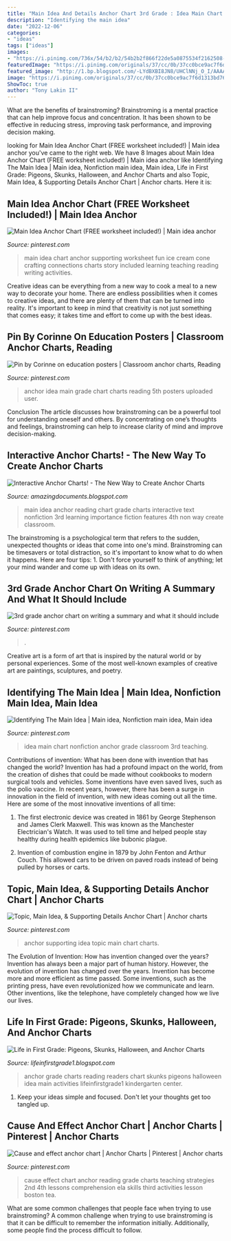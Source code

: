```yaml
---
title: "Main Idea And Details Anchor Chart 3rd Grade : Idea Main Chart Nonfiction Anchor Grade Classroom 3rd Teaching"
description: "Identifying the main idea"
date: "2022-12-06"
categories:
- "ideas"
tags: ["ideas"]
images:
- "https://i.pinimg.com/736x/54/b2/b2/54b2b2f866f22de5a0875534f2162508--reading-response-reading-skills.jpg"
featuredImage: "https://i.pinimg.com/originals/37/cc/0b/37cc0bce9ac7f6d1313bd76417b832f7.jpg"
featured_image: "http://1.bp.blogspot.com/-LYdBXBI8JN8/UHClNNj_O_I/AAAAAAAAAfI/iLC8WJrUKuA/s1600/IMG_3078.jpg"
image: "https://i.pinimg.com/originals/37/cc/0b/37cc0bce9ac7f6d1313bd76417b832f7.jpg"
ShowToc: true
author: "Tony Lakin II"
---
```



What are the benefits of brainstroming?
Brainstroming is a mental practice that can help improve focus and concentration. It has been shown to be effective in reducing stress, improving task performance, and improving decision making.

	

		
looking for Main Idea Anchor Chart (FREE worksheet included!) | Main idea anchor you've came to the right web. We have 8 Images about Main Idea Anchor Chart (FREE worksheet included!) | Main idea anchor like Identifying The Main Idea | Main idea, Nonfiction main idea, Main idea, Life in First Grade: Pigeons, Skunks, Halloween, and Anchor Charts and also Topic, Main Idea, &amp; Supporting Details Anchor Chart | Anchor charts. Here it is:
		
    
## Main Idea Anchor Chart (FREE Worksheet Included!) | Main Idea Anchor

<img loading=lazy src="https://i.pinimg.com/originals/37/cc/0b/37cc0bce9ac7f6d1313bd76417b832f7.jpg" onerror="this.onerror=null;this.src='https://tse4.mm.bing.net/th?id=OIP.H86KGXeL03o02f3rGMXBZAHaJ4&amp;pid=15.1';" alt="Main Idea Anchor Chart (FREE worksheet included!) | Main idea anchor">

_Source: pinterest.com_

>main idea chart anchor supporting worksheet fun ice cream cone crafting connections charts story included learning teaching reading writing activities. 

	

Creative ideas can be everything from a new way to cook a meal to a new way to decorate your home. There are endless possibilities when it comes to creative ideas, and there are plenty of them that can be turned into reality. It's important to keep in mind that creativity is not just something that comes easy; it takes time and effort to come up with the best ideas.

    
## Pin By Corinne On Education Posters | Classroom Anchor Charts, Reading

<img loading=lazy src="https://i.pinimg.com/736x/54/b2/b2/54b2b2f866f22de5a0875534f2162508--reading-response-reading-skills.jpg" onerror="this.onerror=null;this.src='https://tse4.mm.bing.net/th?id=OIP.HJhOZlILAX9SBs3ALm2sWgHaJ3&amp;pid=15.1';" alt="Pin by Corinne on education posters | Classroom anchor charts, Reading">

_Source: pinterest.com_

>anchor idea main grade chart charts reading 5th posters uploaded user. 

	

Conclusion
The article discusses how brainstroming can be a powerful tool for understanding oneself and others. By concentrating on one’s thoughts and feelings, brainstroming can help to increase clarity of mind and improve decision-making.

    
## Interactive Anchor Charts! - The New Way To Create Anchor Charts

<img loading=lazy src="http://1.bp.blogspot.com/-wXMoA6ZLJ6U/UW4bZmqx_9I/AAAAAAAAAMY/ndX_PDRu1RQ/s1600/mainidea.png" onerror="this.onerror=null;this.src='https://tse1.mm.bing.net/th?id=OIP.LaQZi8J4qF8BlGd59BFaSQHaGH&amp;pid=15.1';" alt="Interactive Anchor Charts! - The New Way to Create Anchor Charts">

_Source: amazingdocuments.blogspot.com_

>main idea anchor reading chart grade charts interactive text nonfiction 3rd learning importance fiction features 4th non way create classroom. 

	

The brainstroming is a psychological term that refers to the sudden, unexpected thoughts or ideas that come into one's mind. Brainstroming can be timesavers or total distraction, so it's important to know what to do when it happens. Here are four tips: 1. Don't force yourself to think of anything; let your mind wander and come up with ideas on its own. 
    
## 3rd Grade Anchor Chart On Writing A Summary And What It Should Include

<img loading=lazy src="https://i.pinimg.com/originals/1b/ab/8e/1bab8ece7714a14cbbd371eb7fa68cde.jpg" onerror="this.onerror=null;this.src='https://tse3.mm.bing.net/th?id=OIP.9iwE4DpogBi3UEVK1UNzjQHaJ4&amp;pid=15.1';" alt="3rd grade anchor chart on writing a summary and what it should include">

_Source: pinterest.com_

>. 

	

Creative art is a form of art that is inspired by the natural world or by personal experiences. Some of the most well-known examples of creative art are paintings, sculptures, and poetry.

    
## Identifying The Main Idea | Main Idea, Nonfiction Main Idea, Main Idea

<img loading=lazy src="https://i.pinimg.com/originals/a4/7b/06/a47b065a82a601ce20b1fdcaf35b6b1c.jpg" onerror="this.onerror=null;this.src='https://tse2.mm.bing.net/th?id=OIP.4Gv33HXbs1A5ME9mNyPXHQHaJ4&amp;pid=15.1';" alt="Identifying The Main Idea | Main idea, Nonfiction main idea, Main idea">

_Source: pinterest.com_

>idea main chart nonfiction anchor grade classroom 3rd teaching. 

	

Contributions of invention: What has been done with invention that has changed the world?
Invention has had a profound impact on the world, from the creation of dishes that could be made without cookbooks to modern surgical tools and vehicles. Some inventions have even saved lives, such as the polio vaccine. In recent years, however, there has been a surge in innovation in the field of invention, with new ideas coming out all the time. Here are some of the most innovative inventions of all time:
1) The first electronic device was created in 1861 by George Stephenson and James Clerk Maxwell. This was known as the Manchester Electrician's Watch. It was used to tell time and helped people stay healthy during health epidemics like bubonic plague.

2) Invention of combustion engine in 1879 by John Fenton and Arthur Couch. This allowed cars to be driven on paved roads instead of being pulled by horses or carts.

    
## Topic, Main Idea, &amp; Supporting Details Anchor Chart | Anchor Charts

<img loading=lazy src="https://i.pinimg.com/736x/54/b7/c7/54b7c783c8afe621ecdce14d1a208241.jpg" onerror="this.onerror=null;this.src='https://tse1.mm.bing.net/th?id=OIP.cTgxYW4qWOlnN16KUypNZwHaO0&amp;pid=15.1';" alt="Topic, Main Idea, &amp; Supporting Details Anchor Chart | Anchor charts">

_Source: pinterest.com_

>anchor supporting idea topic main chart charts. 

	

The Evolution of Invention: How has invention changed over the years?
Invention has always been a major part of human history. However, the evolution of invention has changed over the years. Invention has become more and more efficient as time passed. Some inventions, such as the printing press, have even revolutionized how we communicate and learn. Other inventions, like the telephone, have completely changed how we live our lives.

    
## Life In First Grade: Pigeons, Skunks, Halloween, And Anchor Charts

<img loading=lazy src="http://1.bp.blogspot.com/-LYdBXBI8JN8/UHClNNj_O_I/AAAAAAAAAfI/iLC8WJrUKuA/s1600/IMG_3078.jpg" onerror="this.onerror=null;this.src='https://tse2.mm.bing.net/th?id=OIP.4y84sfIgGBKeo9AEfeBo9gHaJ6&amp;pid=15.1';" alt="Life in First Grade: Pigeons, Skunks, Halloween, and Anchor Charts">

_Source: lifeinfirstgrade1.blogspot.com_

>anchor grade charts reading readers chart skunks pigeons halloween idea main activities lifeinfirstgrade1 kindergarten center. 

	

1. Keep your ideas simple and focused. Don't let your thoughts get too tangled up.

    
## Cause And Effect Anchor Chart | Anchor Charts | Pinterest | Anchor Charts

<img loading=lazy src="https://s-media-cache-ak0.pinimg.com/736x/dc/bf/78/dcbf783eee050aed1461a68673282035--cause-and-effect-third-grade-cause-and-effect-anchor-chart.jpg" onerror="this.onerror=null;this.src='https://tse2.mm.bing.net/th?id=OIP.2SpgszakFEBc7--MGwvSXQHaJ3&amp;pid=15.1';" alt="Cause and effect anchor chart | Anchor Charts | Pinterest | Anchor charts">

_Source: pinterest.com_

>cause effect chart anchor reading grade charts teaching strategies 2nd 4th lessons comprehension ela skills third activities lesson boston tea. 

	

What are some common challenges that people face when trying to use brainstroming?
A common challenge when trying to use brainstroming is that it can be difficult to remember the information initially. Additionally, some people find the process difficult to follow.

